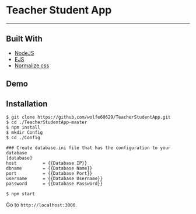 # Teacher Student App

---

## Built With
* [NodeJS](https://expressjs.com)
* [EJS](https://ejs.co)
* [Normalize.css](https://necolas.github.io/normalize.css)

## Demo


## Installation

```
$ git clone https://github.com/wolfe60629/TeacherStudentApp.git
$ cd ./TeacherStudentApp-master
$ npm install
$ mkdir Config
$ cd ./Config

### Create database.ini file that has the configuration to your database
[database]
host          = {{Database IP}}
dbname        = {{Database Name}}
port          = {{Database Port}}
username      = {{Database Username}}
password      = {{Database Password}}

$ npm start
```

Go to `http://localhost:3000`.
